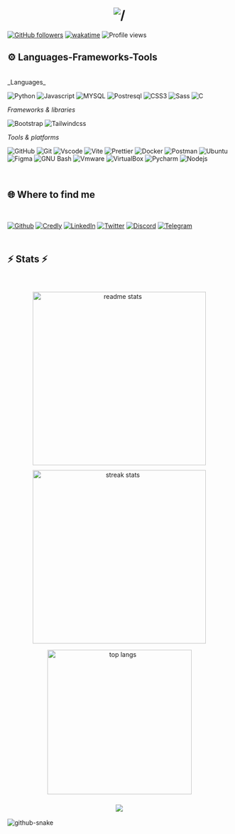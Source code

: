 <!-- Profile README for irumvag -->

<h1 align="center">
    <img src="https://readme-typing-svg.herokuapp.com/?font=Righteous&size=35&center=true&vCenter=true&width=500&height=70&duration=4000&lines=Hi+there+👋🏾,;+I'm+Patrick+:+),;+BSc+Computer+Engineering;+University+of+Rwanda,;+Cybersecurity+Enthusiast•);+Software+Developer•);+" alt="/" />
</h1>

[![GitHub followers](https://img.shields.io/github/followers/specialbrocoli?style=social)](https://github.com/irumvag)
[![wakatime](https://wakatime.com/badge/user/208589f4-a926-45fc-91f5-b7089469382a.svg)](https://wakatime.com/@208589f4-a926-45fc-91f5-b7089469382a)
![Profile views](https://komarev.com/ghpvc/?username=irumvag&color=blueviolet)
## ⚙ **Languages-Frameworks-Tools**

<br />
_Languages_

<!-- Languages -->

![Python](https://img.shields.io/badge/Python-3776AB?logo=python&labelColor=181717) ![Javascript](https://img.shields.io/badge/Javascript_es6+-F7DF1E?logo=javascript&color=181717) ![MYSQL](https://img.shields.io/badge/Mysql-4479A1?logo=mysql&labelColor=181717) ![Postresql](https://img.shields.io/badge/PostgreSQL-4169E1?logo=postgresql&labelColor=181717) ![CSS3](https://img.shields.io/badge/CSS3-663399?logo=css) ![Sass](https://img.shields.io/badge/SaaS-CC6699?logo=sass&labelColor=181717) ![C](https://img.shields.io/badge/-A8B9CC?logo=c&color=181717)

_Frameworks & libraries_

<!-- Frameworks & libraries -->

![Bootstrap](https://img.shields.io/badge/Bootstrap-7952B3?logo=bootstrap&labelColor=181717) ![Tailwindcss](https://img.shields.io/badge/Tailwindcss-06B6D4?logo=tailwindcss&labelColor=181717) 


<!-- Tools -->

_Tools & platforms_

![GitHub](https://img.shields.io/badge/GitHub-181717?logo=github) ![Git](https://img.shields.io/badge/Git-F05032?logo=git&labelColor=181717) ![Vscode](https://img.shields.io/badge/Vscode-2F80ED)  ![Vite](https://img.shields.io/badge/Vite-646CFF?logo=vite&labelColor=181717) ![Prettier](https://img.shields.io/badge/Prettier-F7B93E?logo=prettier&labelColor=181717) ![Docker](https://img.shields.io/badge/Docker-2496ED?logo=docker&labelColor=181717) ![Postman](https://img.shields.io/badge/Postman-FF6C37?logo=postman&labelColor=181717) ![Ubuntu](https://img.shields.io/badge/Ubuntu-E95420?logo=ubuntu&labelColor=181717) ![Figma](https://img.shields.io/badge/Figma-F24E1E?logo=figma&labelColor=181717) ![GNU Bash](https://img.shields.io/badge/GNU_Bash-4EAA25?logo=gnubash&labelColor=181717) ![Vmware](https://img.shields.io/badge/Vmware-607078?logo=vmware&labelColor=181717) ![VirtualBox](https://img.shields.io/badge/Virtual_box-2F61B4?logo=virtualbox) ![Pycharm](https://img.shields.io/badge/Pycharm-000000?logo=pycharm) ![Nodejs](https://img.shields.io/badge/Nodejs-5FA04E?logo=nodedotjs&labelColor=181717)

<br />

<!-- Find me around the web -->

## 🌐 **Where to find me**

<br />

[![Github](https://img.shields.io/badge/Github-181717?logo=github)](https://github.com/irumvag/) [![Credly](https://img.shields.io/badge/Credly-FF6B00?logo=credly&labelColor=181717)](https://www.credly.com/users/webmaster) [![LinkedIn](https://img.shields.io/badge/LinkedIn-0a66c2?style=flat)](https://www.linkedin.com/in/clarence-webmaster/) [![Twitter](https://img.shields.io/badge/Twitter-000?logo=x)](https://x.com/silentwandarer) [![Discord](https://img.shields.io/badge/Dicord-5865F2?logo=discord&labelColor=181717)]() [![Telegram](https://img.shields.io/badge/Telegram-26A5E4?logo=telegram&labelColor=181717)](https://t.me/irumvag)


<!-- ********===Gh profile summary********=== -->

<h2 style="margin: 2.5em 0;">⚡ Stats ⚡</h2>

<div align=center style="display: flex; flex-wrap:wrap; align-items: center; justify-content: center; gap: 0.8em;">


<!-- GitHub stats -->

  <img width=390 src="https://github-readme-stats-salesp07.vercel.app/api?username=PAZZO123&count_private=true&show_icons=true&theme=react&rank_icon=github&border_radius=10" alt="readme stats" align="center"/>

<!-- GitHub streaks -->

  <img width=390 src="https://github-readme-streak-stats-salesp07.vercel.app/?user=irumvag&count_private=true&theme=react&border_radius=10" alt="streak stats" align="center"/>
</div>

  <!-- Most used languages -->


  <div align='center' style='margin-top: 1em;'><img width=325 align="center" src="https://github-readme-stats-salesp07.vercel.app/api/top-langs/?username=irumvag&hide=HTML&langs_count=8&layout=compact&theme=react&border_radius=10&size_weiGitHubt=0.5&count_weight=0.5&exclude_repo=github-readme-stats" alt="top langs" /></div>


<!-- Typewritter-2 -->
<h3 align="center">
    <img src="https://readme-typing-svg.herokuapp.com/?font=Righteous&size=25&center=true&vCenter=true&width=500&height=70&duration=4000&lines=Thanks+for+visiting!+✌️;+Shoot+me+a+message+on+Linkedin!;I'm+always+down+to+collab+:)">
</h3>

<!-- contribution graph snake animation -->
<picture>
  <source media="(prefers-color-scheme: dark)" srcset="https://raw.githubusercontent.com/PAZZO123/PAZZO123/output/github-snake-dark.svg" />

  <source media="(prefers-color-scheme: light)" srcset="https://raw.githubusercontent.com/PAZZO123/PAZZO123/output/github-snake.svg" />

  <img alt="github-snake" src="https://raw.githubusercontent.com/PAZZO123/PAZZO123/output/github-snake.svg" />
</picture>
